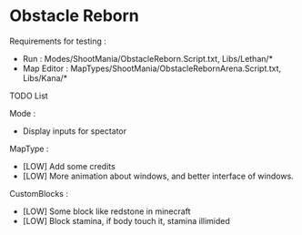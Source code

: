 # Obstacle Reborn

Requirements for testing :
- Run : Modes/ShootMania/ObstacleReborn.Script.txt, Libs/Lethan/*
- Map Editor : MapTypes/ShootMania/ObstacleRebornArena.Script.txt, Libs/Kana/*

TODO List

Mode :
- Display inputs for spectator

MapType :
- [LOW] Add some credits
- [LOW] More animation about windows, and better interface of windows.

CustomBlocks :
- [LOW] Some block like redstone in minecraft
- [LOW] Block stamina, if body touch it, stamina illimided
